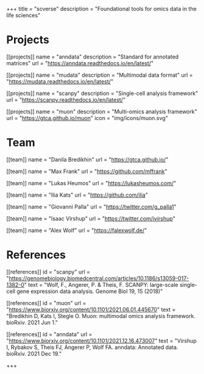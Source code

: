 +++
title = "scverse"
description = "Foundational tools for omics data in the life sciences"

# Projects

[[projects]]
		name = "anndata"
		description = "Standard for annotated matrices"
		url = "https://anndata.readthedocs.io/en/latest/"

[[projects]]
	name = "mudata"
	description = "Multimodal data format"
	url = "https://mudata.readthedocs.io/en/latest/"

[[projects]]
	name = "scanpy"
	description = "Single-cell analysis framework"
	url = "https://scanpy.readthedocs.io/en/latest/"

[[projects]]
	name = "muon"
	description = "Multi-omics analysis framework"
	url = "https://gtca.github.io/muon"
	icon = "img/icons/muon.svg"

# Team

[[team]]
	name = "Danila Bredikhin"
	url = "https://gtca.github.io/"

[[team]]
	name = "Max Frank"
	url = "https://github.com/mffrank"

[[team]]
	name = "Lukas Heumos"
	url = "https://lukasheumos.com/"

[[team]]
	name = "Ilia Kats"
	url = "https://github.com/ilia"

[[team]]
	name = "Giovanni Palla"
	url = "https://twitter.com/g_palla1"

[[team]]
	name = "Isaac Virshup"
	url = "https://twitter.com/ivirshup"

[[team]]
	name = "Alex Wolf"
	url = "https://falexwolf.de/"

# References

[[references]]
	id = "scanpy"
	url = "https://genomebiology.biomedcentral.com/articles/10.1186/s13059-017-1382-0"
	text = "Wolf, F., Angerer, P. & Theis, F. SCANPY: large-scale single-cell gene expression data analysis. Genome Biol 19, 15 (2018)"

[[references]]
    id = "muon"
    url = "https://www.biorxiv.org/content/10.1101/2021.06.01.445670"
    text = "Bredikhin D, Kats I, Stegle O. Muon: multimodal omics analysis framework. bioRxiv. 2021 Jun 1."

[[references]]
    id = "anndata"
    url = "https://www.biorxiv.org/content/10.1101/2021.12.16.473007"
    text = "Virshup I, Rybakov S, Theis FJ, Angerer P, Wolf FA. anndata: Annotated data. bioRxiv. 2021 Dec 19."

+++

